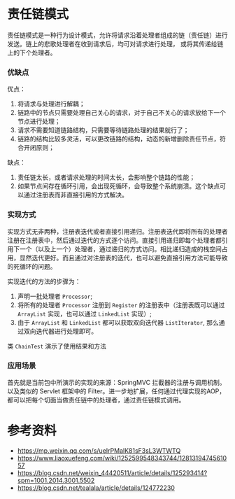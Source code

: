 # 责任链模式

责任链模式是一种行为设计模式，允许将请求沿着处理者组成的链（责任链）进行发送。链上的悲歌处理者在收到请求后，均可对请求进行处理， 或将其传递给链上的下个处理者。

### 优缺点

优点：

1. 将请求与处理进行解耦；
2. 链路中的节点只需要处理自己关心的请求，对于自己不关心的请求放给下一个节点进行处理；
3. 请求不需要知道链路结构，只需要等待链路处理的结果就行了；
4. 链路的结构比较多灵活，可以更改链路的结构，动态的新增删除责任节点，符合开闭原则；

缺点：

1. 责任链太长，或者请求处理的时间太长，会影响整个链路的性能；
2. 如果节点间存在循环引用，会出现死循环，会导致整个系统崩溃。这个缺点可以通过注册表而非直接引用的方式解决。

### 实现方式

实现方式无非两种，注册表迭代或者直接引用递归。注册表迭代即将所有的处理者注册在注册表中，然后通过迭代的方式逐个访问。直接引用递归即每个处理者都引用下一个（以及上一个）处理者，通过递归的方式访问。相比递归造成的栈空间占用，显然迭代更好。而且通过对注册表的迭代，也可以避免直接引用方法可能导致的死循环的问题。

实现迭代的方法的步骤为：

1. 声明一批处理者 `Processor`;
2. 将所有的处理者 `Processor` 注册到 `Register` 的注册表中（注册表既可以通过 `ArrayList` 实现，也可以通过 `LinkedList` 实现）;
3. 由于 `ArrayList` 和 `LinkedList` 都可以获取双向迭代器 `ListIterator`, 那么通过双向迭代器进行处理即可。

类 `ChainTest` 演示了使用结果和方法

### 应用场景

首先就是当前包中所演示的实现的来源：SpringMVC 拦截器的注册与调用机制。以及类似的 Servlet 框架中的 Filter。进一步地扩展，任何通过代理实现的AOP，都可以把每个切面当做责任链中的处理者，通过责任链模式调用。

# 参考资料

- https://mp.weixin.qq.com/s/ueIrPMalK81sF3sL3WTWTQ
- https://www.liaoxuefeng.com/wiki/1252599548343744/1281319474561057
- https://blog.csdn.net/weixin_44420511/article/details/125293414?spm=1001.2014.3001.5502
- https://blog.csdn.net/tealala/article/details/124772230
